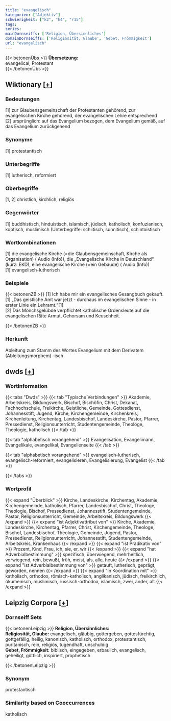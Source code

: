 ```yaml
---
title: "evangelisch"
kategorien: ["Adjektiv"]
schwierigkeit: ["k2", "h4", "r15"]
tags:
series:
mainDornseiffs: ['Religion, Übersinnliches']
domainDornseiffs: ['Religiosität, Glaube', 'Gebet, Frömmigkeit']
url: "evangelisch"
---
```


{{< betonenÜbs >}}
**Übersetzung:**  
evangelical, Protestant  
{{< /betonenÜbs >}}

## Wiktionary [[+](https://de.wiktionary.org/wiki/evangelisch)]

### Bedeutungen
[1] zur Glaubensgemeinschaft der Protestanten gehörend, zur evangelischen Kirche gehörend, der evangelischen Lehre entsprechend  
[2] ursprünglich: auf das Evangelium bezogen, dem Evangelium gemäß, auf das Evangelium zurückgehend  

### Synonyme
[1] protestantisch  

### Unterbegriffe
[1] lutherisch, reformiert  

### Oberbegriffe
[1, 2] christlich, kirchlich, religiös  

### Gegenwörter
[1] buddhistisch, hinduistisch, islamisch, jüdisch, katholisch, konfuzianisch, koptisch, muslimisch (Unterbegriffe: schiitisch, sunnitisch), schintoistisch  

### Wortkombinationen
[1] die evangelische Kirche (=die Glaubensgemeinschaft, Kirche als Organisation) ( Audio (Info)), die „Evangelische Kirche in Deutschland“ (kurz: EKD), eine evangelische Kirche (=ein Gebäude) ( Audio (Info))  
[1] evangelisch-lutherisch  

### Beispiele
{{< betonenZB >}}
[1] Ich habe mir ein evangelisches Gesangbuch gekauft.  
[1] „Das geistliche Amt war jetzt - durchaus im evangelischen Sinne - in erster Linie ein Lehramt.“[1]  
[2] Das Mönchsgelübde verpflichtet katholische Ordensleute auf die evangelischen Räte Armut, Gehorsam und Keuschheit.  

{{< /betonenZB >}}
### Herkunft
Ableitung zum Stamm des Wortes Evangelium mit dem Derivatem (Ableitungsmorphem) -isch  



## dwds [[+](https://www.dwds.de/wb/evangelisch)]

### Wortinformation
{{< tabs "Dwds" >}}
{{< tab "Typische Verbindungen" >}}
Akademie, Arbeitskreis, Bildungswerk, Bischof, Bischöfin, Christ, Dekanat, Fachhochschule, Freikirche, Geistliche, Gemeinde, Gottesdienst, Johannesstift, Jugend, Kirche, Kirchengemeinde, Kirchenkreis, Kirchenleitung, Kirchentag, Landesbischof, Landeskirche, Pastor, Pfarrer, Pressedienst, Religionsunterricht, Studentengemeinde, Theologe, Theologie, katholisch
{{< /tab >}}

{{< tab "alphabetisch vorangehend" >}}
Evangelisation, Evangelimann, Evangelikale, evangelikal, Evangelienseite
{{< /tab >}}

{{< tab "alphabetisch vorangehend" >}}
evangelisch-lutherisch, evangelisch-reformiert, evangelisieren, Evangelisierung, Evangelist
{{< /tab >}}

{{< /tabs >}}

### Wortprofil
{{< expand "Überblick" >}} Kirche, Landeskirche, Kirchentag, Akademie, Kirchengemeinde, katholisch, Pfarrer, Landesbischof, Christ, Theologe, Theologie, Bischof, Pressedienst, Johannesstift, Studentengemeinde, Pastor, Religionsunterricht, Gemeinde, Arbeitskreis, Bildungswerk {{< /expand >}}
{{< expand "ist Adjektivattribut von" >}} Kirche, Akademie, Landeskirche, Kirchentag, Pfarrer, Christ, Kirchengemeinde, Theologe, Bischof, Landesbischof, Theologie, Gemeinde, Jugend, Pastor, Pressedienst, Religionsunterricht, Johannesstift, Studentengemeinde, Arbeitskreis, Krankenhaus {{< /expand >}}
{{< expand "ist Prädikativ von" >}} Prozent, Kind, Frau, ich, sie, er, wir {{< /expand >}}
{{< expand "hat Adverbialbestimmung" >}} spezifisch, überwiegend, mehrheitlich, vorwiegend, rein, bewußt, früh, meist, als, alle, heute {{< /expand >}}
{{< expand "ist Adverbialbestimmung von" >}} getauft, lutherisch, geprägt, geworden, nennen {{< /expand >}}
{{< expand "in Koordination mit" >}} katholisch, orthodox, römisch-katholisch, anglikanisch, jüdisch, freikirchlich, ökumenisch, muslimisch, russisch-orthodox, islamisch, zwei, ander, alt {{< /expand >}}

## Leipzig Corpora [[+](https://corpora.uni-leipzig.de/en/res?word=evangelisch&corpusId=deu_newscrawl-public_2018)]

### Dornseiff Sets
{{< betonenLeipzig >}}
**Religion, Übersinnliches:**  
**Religiosität, Glaube:** evangelisch, gläubig, gottergeben, gottesfürchtig, gottgefällig, heilig, kanonisch, katholisch, orthodox, protestantisch, puritanisch, rein, religiös, tugendhaft, unschuldig  
**Gebet, Frömmigkeit:** biblisch, eingegeben, erbaulich, evangelisch, geheiligt, göttlich, inspiriert, prophetisch  

{{< /betonenLeipzig >}}

### Synonym
protestantisch


### Similarity based on Cooccurrences
katholisch


